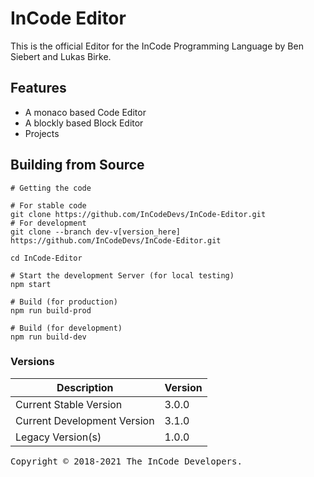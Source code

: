 # InCode Editor
This is the official Editor for the InCode Programming Language by Ben Siebert and Lukas Birke.

## Features
- A monaco based Code Editor
- A blockly based Block Editor
- Projects

## Building from Source
```shell
# Getting the code

# For stable code
git clone https://github.com/InCodeDevs/InCode-Editor.git
# For development
git clone --branch dev-v[version_here] https://github.com/InCodeDevs/InCode-Editor.git

cd InCode-Editor

# Start the development Server (for local testing)
npm start

# Build (for production)
npm run build-prod 

# Build (for development)
npm run build-dev
```

### Versions

| Description   | Version          |
|---------------|------------------|
| Current Stable Version  | 3.0.0  |
| Current Development Version  | 3.1.0  |
| Legacy Version(s)  | 1.0.0  |

<span style="font-family: monospace">Copyright © 2018-2021 The InCode Developers.</span>
